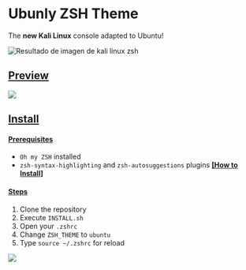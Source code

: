 # Ubunly ZSH Theme 
The **new Kali Linux** console adapted to Ubuntu!

![Resultado de imagen de kali linux zsh](https://www.kali.org/wp-content/uploads/2020/11/kali-2020.4-release-1.png)

## <ins>Preview

![](https://cdn.clippy.gg/clippy/7f2e09d2-e280-4440-b4d9-6e4d88701993/c1851f6.gif)

## <ins>Install
#### <ins>Prerequisites
* `Oh my ZSH` installed
* `zsh-syntax-highlighting` and `zsh-autosuggestions` plugins [**[How to Install]**](https://github.com/alejandromume/ubunly-zsh-theme/blob/main/PREREQUISITES.md)

#### <ins>Steps
1. Clone the repository
2. Execute `INSTALL.sh`
3. Open your `.zshrc`
4.  Change `ZSH_THEME` to `ubuntu`
5. Type `source ~/.zshrc` for reload

![](https://cdn.clippy.gg/clippy/7f2e09d2-e280-4440-b4d9-6e4d88701993/a171fab.gif)
